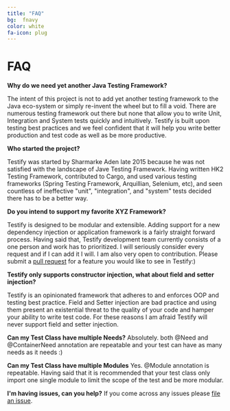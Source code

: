 ```yaml
---
title: "FAQ"
bg:  fnavy
color: white
fa-icon: plug
---
```


# FAQ

**Why do we need yet another Java Testing Framework?**

The intent of this project is not to add yet another testing framework to the
Java eco-system or simply re-invent the wheel but to fill a void. There are
numerous testing framework out there but none that allow you to write Unit,
Integration and System tests quickly and intuitively. Testify is built upon
testing best practices and we feel confident that it will help you write better
production and test code as well as be more productive.

**Who started the project?**

Testify was started by Sharmarke Aden late 2015 because he was not satisfied
with the landscape of Jave Testing Framework. Having written HK2 Testing
Framework, contributed to Cargo, and used various testing frameworks (Spring
Testing Framework, Arquillian, Selenium, etc), and seen countless of ineffective
"unit", "integration", and "system" tests decided there has to be a better way.

**Do you intend to support my favorite XYZ Framework?**

Testify is designed to be modular and extensible. Adding support for a new
dependency injection or application framework is a fairly straight forward
process. Having said that, Testify development team currently consists of a
one person and work has to prioritized. I will seriously consider every
request and if I can add it I will. I am also very open to contribution.
Please submit a [pull request](https://github.com/FitburIO/testify/pulls) for
a feature you would like to see in Testify:)

**Testify only supports constructor injection, what about field and setter injection?**

Testify is an opinionated framework that adheres to and enforces OOP and testing
best practice. Field and Setter injection are bad practice and using them
present an existential threat to the quality of your code and hamper your
ability to write test code. For these reasons I am afraid Testify will never
support field and setter injection.

**Can my Test Class have multiple Needs?**
Absolutely. both @Need and @ContainerNeed annotation are repeatable and your
test can have as many needs as it needs :)

**Can my Test Class have multiple Modules**
Yes. @Module annotation is repeatable. Having said that it is recommended that
your test class only import one single module to limit the scope of the test and
be more modular.

**I'm having issues, can you help?**
If you come across any issues please [file an issue](https://github.com/FitburIO/testify/issues).